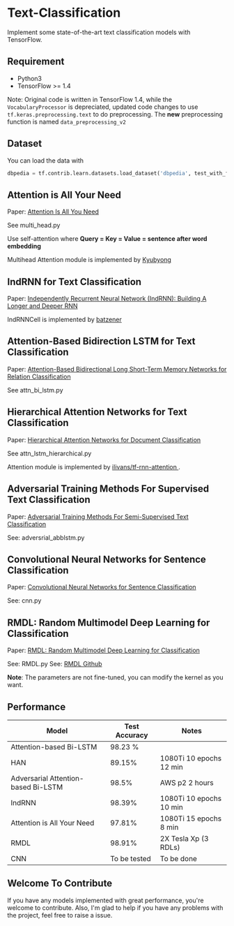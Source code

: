 # Text-Classification
Implement some state-of-the-art text classification models with TensorFlow.

## Requirement

- Python3
- TensorFlow >= 1.4

Note: Original code is written in TensorFlow 1.4, while the `VocabularyProcessor` is depreciated, updated code changes to use `tf.keras.preprocessing.text` to do preprocessing. The **new** preprocessing function is named `data_preprocessing_v2`

## Dataset

You can load the data with

```python
dbpedia = tf.contrib.learn.datasets.load_dataset('dbpedia', test_with_fake_data=FLAGS.test_with_fake_data)
```

## Attention is All Your Need

Paper: [Attention Is All You Need](http://arxiv.org/abs/1605.07725)

See multi_head.py

Use self-attention where **Query = Key = Value = sentence after word embedding**

Multihead Attention module is implemented by [Kyubyong](https://github.com/Kyubyong/transformer)

## IndRNN for Text Classification

Paper: [Independently Recurrent Neural Network (IndRNN): Building A Longer and Deeper RNN](https://arxiv.org/abs/1803.04831)

IndRNNCell is implemented by [batzener](https://github.com/batzner/indrnn)

## Attention-Based Bidirection LSTM for Text Classification

Paper: [Attention-Based Bidirectional Long Short-Term Memory Networks for Relation Classification](http://www.aclweb.org/anthology/P16-2034)  

See attn_bi_lstm.py

## Hierarchical Attention Networks for Text Classification

Paper: [Hierarchical Attention Networks for Document Classification](http://aclweb.org/anthology/N16-1174)

See attn_lstm_hierarchical.py

Attention module is implemented by [ilivans/tf-rnn-attention ](https://github.com/ilivans/tf-rnn-attention).

## Adversarial Training Methods For Supervised Text Classification

Paper: [Adversarial Training Methods For Semi-Supervised Text Classification](http://arxiv.org/abs/1605.07725)

See: adversrial_abblstm.py


## Convolutional Neural Networks for Sentence Classification

Paper: [Convolutional Neural Networks for Sentence Classification](http://arxiv.org/abs/1408.5882)

See: cnn.py


## RMDL: Random Multimodel Deep Learning for Classification

Paper: [RMDL: Random Multimodel Deep Learning for Classification](https://arxiv.org/abs/1805.01890)

See: RMDL.py
See: [RMDL Github](https://github.com/kk7nc/RMDL)



**Note**: The parameters are not fine-tuned, you can modify the kernel as you want.
## Performance

| Model                               | Test Accuracy | Notes                   |
| ----------------------------------- | ------------- | ----------------------- |
| Attention-based Bi-LSTM             | 98.23 %       |                         |
| HAN                                 | 89.15%        | 1080Ti 10 epochs 12 min |
| Adversarial Attention-based Bi-LSTM | 98.5%         | AWS p2 2 hours          |
| IndRNN                              | 98.39%        | 1080Ti 10 epochs 10 min |
| Attention is All Your Need          | 97.81%        | 1080Ti 15 epochs 8 min  |
| RMDL                                | 98.91%        | 2X Tesla Xp (3 RDLs)    |
| CNN             | To be tested      | To be done  |

## Welcome To Contribute

If you have any models implemented with great performance, you're welcome to contribute. Also, I'm glad to help if you have any problems with the project,  feel free to raise a issue.



